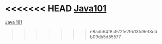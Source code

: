 <<<<<<< HEAD
[Java101](https://github.com/SciBorgs/SciGuides/blob/main/projects/intro-to-programming/Java101.md)
=======
[Java 101](https://github.com/SciBorgs/SciGuides/blob/main/projects/intro-to-programming/Java101.md)
>>>>>>> e8adb64f8c972fe29b13fd9ef8ddb09db5d55577
